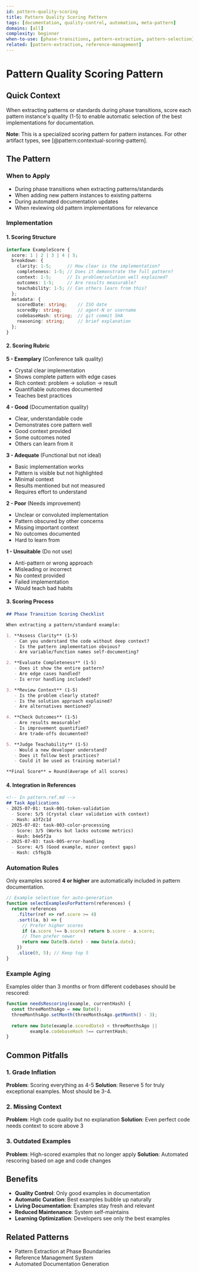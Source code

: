 ```yaml
---
id: pattern-quality-scoring
title: Pattern Quality Scoring Pattern
tags: [documentation, quality-control, automation, meta-pattern]
domains: [all]
complexity: beginner
when-to-use: [phase-transitions, pattern-extraction, pattern-selection]
related: [pattern-extraction, reference-management]
---
```


# Pattern Quality Scoring Pattern

## Quick Context

When extracting patterns or standards during phase transitions, score each pattern instance's quality (1-5) to enable automatic selection of the best implementations for documentation.

**Note**: This is a specialized scoring pattern for pattern instances. For other artifact types, see [@pattern:contextual-scoring-pattern].

## The Pattern

### When to Apply

- During phase transitions when extracting patterns/standards
- When adding new pattern instances to existing patterns
- During automated documentation updates
- When reviewing old pattern implementations for relevance

### Implementation

#### 1. Scoring Structure

```typescript
interface ExampleScore {
  score: 1 | 2 | 3 | 4 | 5;
  breakdown: {
    clarity: 1-5;      // How clear is the implementation?
    completeness: 1-5; // Does it demonstrate the full pattern?
    context: 1-5;      // Is problem/solution well explained?
    outcomes: 1-5;     // Are results measurable?
    teachability: 1-5; // Can others learn from this?
  };
  metadata: {
    scoredDate: string;    // ISO date
    scoredBy: string;      // agent-N or username
    codebaseHash: string;  // git commit SHA
    reasoning: string;     // brief explanation
  };
}
```

#### 2. Scoring Rubric

**5 - Exemplary** (Conference talk quality)

- Crystal clear implementation
- Shows complete pattern with edge cases
- Rich context: problem → solution → result
- Quantifiable outcomes documented
- Teaches best practices

**4 - Good** (Documentation quality)

- Clear, understandable code
- Demonstrates core pattern well
- Good context provided
- Some outcomes noted
- Others can learn from it

**3 - Adequate** (Functional but not ideal)

- Basic implementation works
- Pattern is visible but not highlighted
- Minimal context
- Results mentioned but not measured
- Requires effort to understand

**2 - Poor** (Needs improvement)

- Unclear or convoluted implementation
- Pattern obscured by other concerns
- Missing important context
- No outcomes documented
- Hard to learn from

**1 - Unsuitable** (Do not use)

- Anti-pattern or wrong approach
- Misleading or incorrect
- No context provided
- Failed implementation
- Would teach bad habits

#### 3. Scoring Process

```markdown
## Phase Transition Scoring Checklist

When extracting a pattern/standard example:

1. **Assess Clarity** (1-5)
   - Can you understand the code without deep context?
   - Is the pattern implementation obvious?
   - Are variable/function names self-documenting?

2. **Evaluate Completeness** (1-5)
   - Does it show the entire pattern?
   - Are edge cases handled?
   - Is error handling included?

3. **Review Context** (1-5)
   - Is the problem clearly stated?
   - Is the solution approach explained?
   - Are alternatives mentioned?

4. **Check Outcomes** (1-5)
   - Are results measurable?
   - Is improvement quantified?
   - Are trade-offs documented?

5. **Judge Teachability** (1-5)
   - Would a new developer understand?
   - Does it follow best practices?
   - Could it be used as training material?

**Final Score** = Round(Average of all scores)
```

#### 4. Integration in References

```markdown
<!-- In pattern.ref.md -->
## Task Applications
- 2025-07-01: task-001-token-validation 
  - Score: 5/5 (Crystal clear validation with context)
  - Hash: a3f2c1d
- 2025-07-02: task-003-color-processing
  - Score: 3/5 (Works but lacks outcome metrics)
  - Hash: b4e5f2a
- 2025-07-03: task-005-error-handling
  - Score: 4/5 (Good example, minor context gaps)
  - Hash: c5f6g3b
```

### Automation Rules

Only examples scored **4 or higher** are automatically included in pattern documentation.

```javascript
// Example selection for auto-generation
function selectExamplesForPattern(references) {
  return references
    .filter(ref => ref.score >= 4)
    .sort((a, b) => {
      // Prefer higher scores
      if (a.score !== b.score) return b.score - a.score;
      // Then prefer newer
      return new Date(b.date) - new Date(a.date);
    })
    .slice(0, 5); // Keep top 5
}
```

### Example Aging

Examples older than 3 months or from different codebases should be rescored:

```javascript
function needsRescoring(example, currentHash) {
  const threeMonthsAgo = new Date();
  threeMonthsAgo.setMonth(threeMonthsAgo.getMonth() - 3);
  
  return new Date(example.scoredDate) < threeMonthsAgo ||
         example.codebaseHash !== currentHash;
}
```

## Common Pitfalls

### 1. Grade Inflation

**Problem**: Scoring everything as 4-5
**Solution**: Reserve 5 for truly exceptional examples. Most should be 3-4.

### 2. Missing Context

**Problem**: High code quality but no explanation
**Solution**: Even perfect code needs context to score above 3

### 3. Outdated Examples

**Problem**: High-scored examples that no longer apply
**Solution**: Automated rescoring based on age and code changes

## Benefits

- **Quality Control**: Only good examples in documentation
- **Automatic Curation**: Best examples bubble up naturally
- **Living Documentation**: Examples stay fresh and relevant
- **Reduced Maintenance**: System self-maintains
- **Learning Optimization**: Developers see only the best examples

## Related Patterns

- Pattern Extraction at Phase Boundaries
- Reference Management System
- Automated Documentation Generation
